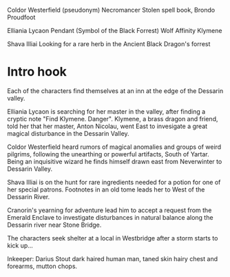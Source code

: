 Coldor Westerfield (pseudonym)
Necromancer 
Stolen spell book, Brondo Proudfoot

Elliania Lycaon
Pendant (Symbol of the Black Forrest)
Wolf Affinity
Klymene 

Shava Illiai
Looking for a rare herb in the Ancient Black Dragon's forrest

# Intro hook
Each of the characters find themselves at an inn at the edge of the Dessarin valley. 

Elliania Lycaon is searching for her master in the valley, after finding a cryptic note "Find Klymene. Danger".
Klymene, a brass dragon and friend, told her that her master, Anton Nicolau, went East to invesigate a great magical disturbance in the Dessarin Valley.

Coldor Westerfield heard rumors of magical anomalies and groups of weird pilgrims, following the unearthing or powerful artifacts, South of Yartar. Being an inquisitive wizard he finds himself drawn east from Neverwinter to Dessarin Valley.

Shava Illiai is on the hunt for rare ingredients needed for a potion for one of her special patrons. Footnotes in an old tome leads her to West of the Dessarin River.

Cranorin's yearning for adventure lead him to accept a request from the Emerald Enclave to investigate disturbances in natural balance along the Dessarin river near Stone Bridge. 

The characters seek shelter at a local in Westbridge after a storm starts to kick up...

Inkeeper: Darius 
Stout dark haired human man, taned skin hairy chest and forearms, mutton chops.